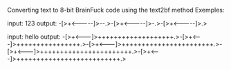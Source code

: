 Converting text to 8-bit BrainFuck code using the text2bf method
Exemples:

  input:  123
  output: -[>+<-----]>--.>-[>+<-----]>-.>-[>+<-----]>.>
  
  input:  hello
  output: -[>+<---]>+++++++++++++++++++.>-[>+<---]>++++++++++++++++.>-[>+<---]>+++++++++++++++++++++++.>-[>+<---]>+++++++++++++++++++++++.>-[>+<---]>++++++++++++++++++++++++++.>
